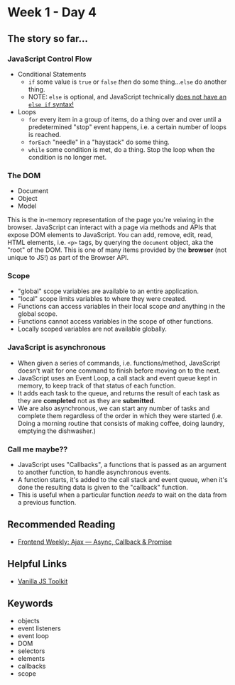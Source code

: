 # Week 1 - Day 4

## The story so far...

### JavaScript Control Flow

* Conditional Statements
  * `if` some value is `true` or `false` _then_ do some thing...`else` do another thing.
  * NOTE: `else` is optional, and JavaScript technically [does not have an `else if` syntax!](https://dev.to/genta/theres-no-else-if-in-js--24f9)
* Loops
  * `for` every item in a group of items, do a thing over and over until a predetermined "stop" event happens, i.e. a certain number of loops is reached.
  * `forEach` "needle" in a "haystack" do some thing.
  * `while` some condition is met, do a thing. Stop the loop when the condition is no longer met.

### The DOM

* Document
* Object
* Model

This is the in-memory representation of the page you're veiwing in the browser. JavaScript can interact with a page via methods and APIs that expose DOM elements to JavaScript. You can add, remove, edit, read, HTML elements, i.e. `<p>` tags, by querying the `document` object, aka the "root" of the DOM. This is one of many items provided by the **browser** (not unique to JS!) as part of the Browser API.

### Scope

* "global" scope variables are available to an entire application.
* "local" scope limits variables to where they were created.
* Functions can access variables in their local scope _and_ anything in the global scope.
* Functions cannot access variables in the scope of other functions.
* Locally scoped variables are not available globally.

### JavaScript is asynchronous

* When given a series of commands, i.e. functions/method, JavaScript doesn't wait for one command to finish before moving on to the next.
* JavaScript uses an Event Loop, a call stack and event queue kept in memory, to keep track of that status of each function.
* It adds each task to the queue, and returns the result of each task as they are **completed** not as they are **submitted**.
* We are also asynchronous, we can start any number of tasks and complete them regardless of the order in which they were started (i.e. Doing a morning routine that consists of making coffee, doing laundry, emptying the dishwasher.)

### Call me maybe??

* JavaScript uses "Callbacks", a functions that is passed as an argument to another function, to handle asynchronous events.
* A function starts, it's added to the call stack and event queue, when it's done the resulting data is given to the "callback" function.
* This is useful when a particular function _needs_ to wait on the data from a previous function.

## Recommended Reading

* [Frontend Weekly: Ajax — Async, Callback & Promise](https://medium.com/front-end-weekly/ajax-async-callback-promise-e98f8074ebd7)

## Helpful Links

* [Vanilla JS Toolkit](https://vanillajstoolkit.com/plugins/)

## Keywords

* objects
* event listeners
* event loop
* DOM
* selectors
* elements
* callbacks
* scope
